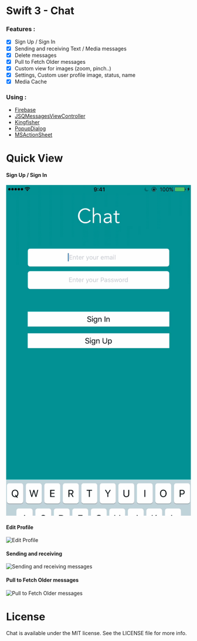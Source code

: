 # Swift 3 - Chat 

### Features :
- [x] Sign Up / Sign In  
- [x] Sending and receiving Text / Media messages
- [x] Delete messages
- [x] Pull to Fetch Older messages
- [x] Custom view for images (zoom, pinch..)
- [x] Settings, Custom user profile image, status, name
- [x] Media Cache

### Using :
* [Firebase](https://firebase.google.com/)
* [JSQMessagesViewController](https://github.com/jessesquires/JSQMessagesViewController)
* [Kingfisher](https://github.com/onevcat/Kingfisher)
* [PopupDialog](https://github.com/Orderella/PopupDialog)
* [MSActionSheet](https://github.com/MaorS/MSActionSheet)

# Quick View
#### Sign Up / Sign In 
![Sign Up/In](https://github.com/MaorS/IOS-Chat/blob/master/media/signin-up.gif)

#### Edit Profile
![Edit Profile](https://github.com/MaorS/IOS-Chat/blob/master/media/edit-profile.gif)

#### Sending and receiving
![Sending and receiving messages](https://github.com/MaorS/IOS-Chat/blob/master/media/send-messages.gif)

#### Pull to Fetch Older messages
![Pull to Fetch Older messages](https://github.com/MaorS/IOS-Chat/blob/master/media/pull-to-fetch.gif)


# License
Chat is available under the MIT license. See the LICENSE file for more info.
